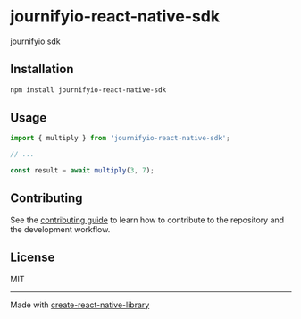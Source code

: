 # journifyio-react-native-sdk

journifyio sdk

## Installation

```sh
npm install journifyio-react-native-sdk
```

## Usage


```js
import { multiply } from 'journifyio-react-native-sdk';

// ...

const result = await multiply(3, 7);
```


## Contributing

See the [contributing guide](CONTRIBUTING.md) to learn how to contribute to the repository and the development workflow.

## License

MIT

---

Made with [create-react-native-library](https://github.com/callstack/react-native-builder-bob)
